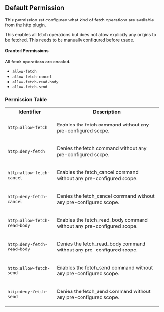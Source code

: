 ## Default Permission

This permission set configures what kind of
fetch operations are available from the http plugin.

This enables all fetch operations but does not
allow explicitly any origins to be fetched. This needs to
be manually configured before usage.

#### Granted Permissions

All fetch operations are enabled.



- `allow-fetch`
- `allow-fetch-cancel`
- `allow-fetch-read-body`
- `allow-fetch-send`

### Permission Table 

<table>
<tr>
<th>Identifier</th>
<th>Description</th>
</tr>


<tr>
<td>

`http:allow-fetch`

</td>
<td>

Enables the fetch command without any pre-configured scope.

</td>
</tr>

<tr>
<td>

`http:deny-fetch`

</td>
<td>

Denies the fetch command without any pre-configured scope.

</td>
</tr>

<tr>
<td>

`http:allow-fetch-cancel`

</td>
<td>

Enables the fetch_cancel command without any pre-configured scope.

</td>
</tr>

<tr>
<td>

`http:deny-fetch-cancel`

</td>
<td>

Denies the fetch_cancel command without any pre-configured scope.

</td>
</tr>

<tr>
<td>

`http:allow-fetch-read-body`

</td>
<td>

Enables the fetch_read_body command without any pre-configured scope.

</td>
</tr>

<tr>
<td>

`http:deny-fetch-read-body`

</td>
<td>

Denies the fetch_read_body command without any pre-configured scope.

</td>
</tr>

<tr>
<td>

`http:allow-fetch-send`

</td>
<td>

Enables the fetch_send command without any pre-configured scope.

</td>
</tr>

<tr>
<td>

`http:deny-fetch-send`

</td>
<td>

Denies the fetch_send command without any pre-configured scope.

</td>
</tr>
</table>
